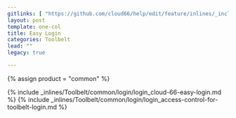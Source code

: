 ```yaml
---
gitlinks: [ "https://github.com/cloud66/help/edit/feature/inlines/_includes/_inlines/Toolbelt/common/login/login_cloud-66-easy-login.md", "https://github.com/cloud66/help/edit/feature/inlines/_includes/_inlines/Toolbelt/common/login/login_access-control-for-toolbelt-login.md" ]
layout: post
template: one-col
title: Easy Login
categories: Toolbelt
lead: ""
legacy: true

---
```

{% assign product = "common" %}


{% include _inlines/Toolbelt/common/login/login_cloud-66-easy-login.md %}
{% include _inlines/Toolbelt/common/login/login_access-control-for-toolbelt-login.md %}
